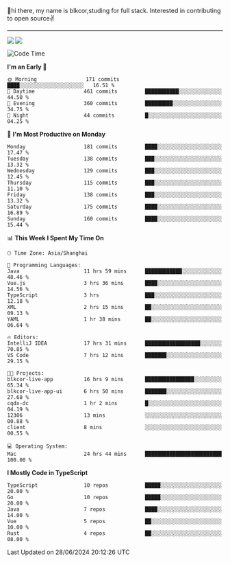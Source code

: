 👋hi there, my name is blkcor,studing for full stack.
Interested in contributing to open source✌️

<hr/>

![](https://github-readme-stats.vercel.app/api?username=blkcor)
<a href="https://github.com/blkcor/github-readme-stats">
    <img align="left" src="https://github-readme-stats.vercel.app/api/top-langs/?username=blkcor&hide=jupyter%20notebook,shaderlab,tex,c%23&langs_count=9" />
</a>


<!--START_SECTION:waka-->
![Code Time](http://img.shields.io/badge/Code%20Time-1%2C135%20hrs%2050%20mins-blue)

**I'm an Early 🐤** 

```text
🌞 Morning                171 commits         ████░░░░░░░░░░░░░░░░░░░░░   16.51 % 
🌆 Daytime                461 commits         ███████████░░░░░░░░░░░░░░   44.50 % 
🌃 Evening                360 commits         █████████░░░░░░░░░░░░░░░░   34.75 % 
🌙 Night                  44 commits          █░░░░░░░░░░░░░░░░░░░░░░░░   04.25 % 
```
📅 **I'm Most Productive on Monday** 

```text
Monday                   181 commits         ████░░░░░░░░░░░░░░░░░░░░░   17.47 % 
Tuesday                  138 commits         ███░░░░░░░░░░░░░░░░░░░░░░   13.32 % 
Wednesday                129 commits         ███░░░░░░░░░░░░░░░░░░░░░░   12.45 % 
Thursday                 115 commits         ███░░░░░░░░░░░░░░░░░░░░░░   11.10 % 
Friday                   138 commits         ███░░░░░░░░░░░░░░░░░░░░░░   13.32 % 
Saturday                 175 commits         ████░░░░░░░░░░░░░░░░░░░░░   16.89 % 
Sunday                   160 commits         ████░░░░░░░░░░░░░░░░░░░░░   15.44 % 
```


📊 **This Week I Spent My Time On** 

```text
🕑︎ Time Zone: Asia/Shanghai

💬 Programming Languages: 
Java                     11 hrs 59 mins      ████████████░░░░░░░░░░░░░   48.46 % 
Vue.js                   3 hrs 36 mins       ████░░░░░░░░░░░░░░░░░░░░░   14.56 % 
TypeScript               3 hrs               ███░░░░░░░░░░░░░░░░░░░░░░   12.18 % 
XML                      2 hrs 15 mins       ██░░░░░░░░░░░░░░░░░░░░░░░   09.13 % 
YAML                     1 hr 38 mins        ██░░░░░░░░░░░░░░░░░░░░░░░   06.64 % 

🔥 Editors: 
IntelliJ IDEA            17 hrs 31 mins      ██████████████████░░░░░░░   70.85 % 
VS Code                  7 hrs 12 mins       ███████░░░░░░░░░░░░░░░░░░   29.15 % 

🐱‍💻 Projects: 
blkcor-live-app          16 hrs 9 mins       ████████████████░░░░░░░░░   65.34 % 
blkcor-live-app-ui       6 hrs 50 mins       ███████░░░░░░░░░░░░░░░░░░   27.68 % 
cqdx-dc                  1 hr 2 mins         █░░░░░░░░░░░░░░░░░░░░░░░░   04.19 % 
12306                    13 mins             ░░░░░░░░░░░░░░░░░░░░░░░░░   00.88 % 
client                   8 mins              ░░░░░░░░░░░░░░░░░░░░░░░░░   00.55 % 

💻 Operating System: 
Mac                      24 hrs 44 mins      █████████████████████████   100.00 % 
```

**I Mostly Code in TypeScript** 

```text
TypeScript               10 repos            █████░░░░░░░░░░░░░░░░░░░░   20.00 % 
Go                       10 repos            █████░░░░░░░░░░░░░░░░░░░░   20.00 % 
Java                     7 repos             ████░░░░░░░░░░░░░░░░░░░░░   14.00 % 
Vue                      5 repos             ██░░░░░░░░░░░░░░░░░░░░░░░   10.00 % 
Rust                     4 repos             ██░░░░░░░░░░░░░░░░░░░░░░░   08.00 % 
```




 Last Updated on 28/06/2024 20:12:26 UTC
<!--END_SECTION:waka-->


